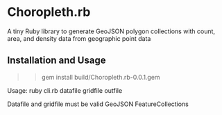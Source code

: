 # Choropleth.rb

A tiny Ruby library to generate GeoJSON polygon collections with count, area, and density data from geographic point data

## Installation and Usage

   >> gem install build/Choropleth.rb-0.0.1.gem

Usage: ruby cli.rb datafile gridfile outfile

Datafile and gridfile must be valid GeoJSON FeatureCollections
